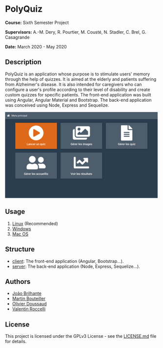 # PolyQuiz

**Course:** Sixth Semester Project

**Supervisors:** A.-M. Dery, R. Pourtier, M. Cousté, N. Stadler, C. Brel, G. Casagrande

**Date:** March 2020 - May 2020

## Description

PolyQuiz is an application whose purpose is to stimulate users' memory through the help of quizzes. It is aimed at the elderly and patients suffering from Alzheimer's disease. It is also intended for caregivers who can configure a user's profile according to their level of disability and create custom quizzes for specific patients. The front-end application was built using Angular, Angular Material and Bootstrap. The back-end application was conceived using Node, Express and Sequelize.

<img src="docs/images/polyquiz-client.png" width="500" alt="PolyQuiz client"/>

## Usage

1. [Linux](docs/linux) (Recommended)
2. [Windows](docs/windows)
3. [Mac OS](https://youtu.be/dQw4w9WgXcQ)

## Structure

- [client](client): The front-end application (Angular, Bootstrap...).
- [server](server): The back-end application (Node, Express, Sequelize...).

## Authors

- [João Brilhante](https://github.com/JoaoBrlt)
- [Martin Bouteiller](https://github.com/mbouteiller)
- [Olivier Doussaud](https://github.com/Dawwen)
- [Valentin Roccelli](https://github.com/RoccelliV)

## License

This project is licensed under the GPLv3 License - see the [LICENSE.md](LICENSE.md) file for details.
